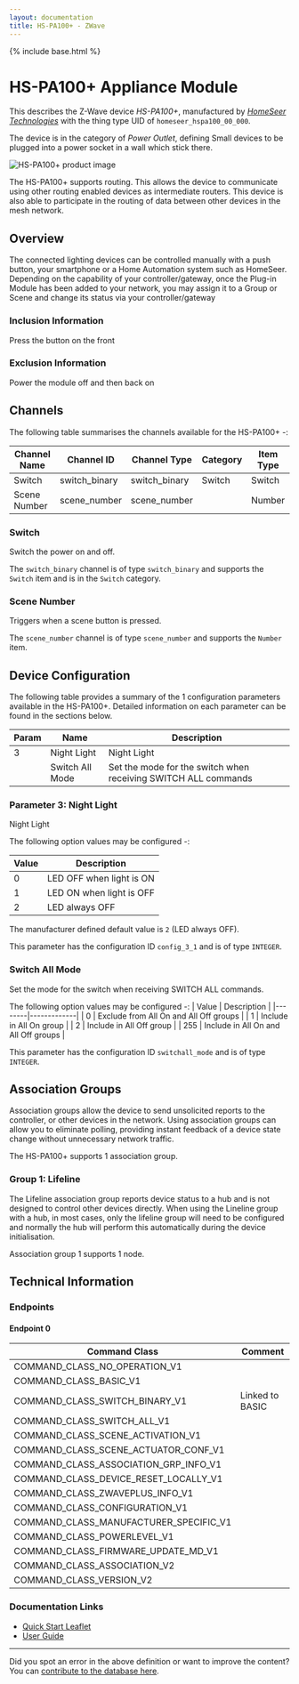 ```yaml
---
layout: documentation
title: HS-PA100+ - ZWave
---
```


{% include base.html %}

# HS-PA100+ Appliance Module
This describes the Z-Wave device *HS-PA100+*, manufactured by *[HomeSeer Technologies](http://www.homeseer.com/)* with the thing type UID of ```homeseer_hspa100_00_000```.

The device is in the category of *Power Outlet*, defining Small devices to be plugged into a power socket in a wall which stick there.

![HS-PA100+ product image](https://opensmarthouse.org/zwavedatabase/774/image/)


The HS-PA100+ supports routing. This allows the device to communicate using other routing enabled devices as intermediate routers.  This device is also able to participate in the routing of data between other devices in the mesh network.

## Overview

The connected lighting devices can be controlled manually with a push button, your smartphone or a Home Automation system such as HomeSeer. Depending on the capability of your controller/gateway, once the Plug-in Module has been added to your network, you may assign it to a Group or Scene and change its status via your controller/gateway

### Inclusion Information

Press the button on the front

### Exclusion Information

Power the module off and then back on

## Channels

The following table summarises the channels available for the HS-PA100+ -:

| Channel Name | Channel ID | Channel Type | Category | Item Type |
|--------------|------------|--------------|----------|-----------|
| Switch | switch_binary | switch_binary | Switch | Switch | 
| Scene Number | scene_number | scene_number |  | Number | 

### Switch
Switch the power on and off.

The ```switch_binary``` channel is of type ```switch_binary``` and supports the ```Switch``` item and is in the ```Switch``` category.

### Scene Number
Triggers when a scene button is pressed.

The ```scene_number``` channel is of type ```scene_number``` and supports the ```Number``` item.



## Device Configuration

The following table provides a summary of the 1 configuration parameters available in the HS-PA100+.
Detailed information on each parameter can be found in the sections below.

| Param | Name  | Description |
|-------|-------|-------------|
| 3 | Night Light | Night Light |
|  | Switch All Mode | Set the mode for the switch when receiving SWITCH ALL commands |

### Parameter 3: Night Light

Night Light

The following option values may be configured -:

| Value  | Description |
|--------|-------------|
| 0 | LED OFF when light is ON |
| 1 | LED ON when light is OFF |
| 2 | LED always OFF |

The manufacturer defined default value is ```2``` (LED always OFF).

This parameter has the configuration ID ```config_3_1``` and is of type ```INTEGER```.

### Switch All Mode

Set the mode for the switch when receiving SWITCH ALL commands.

The following option values may be configured -:
| Value  | Description |
|--------|-------------|
| 0 | Exclude from All On and All Off groups |
| 1 | Include in All On group |
| 2 | Include in All Off group |
| 255 | Include in All On and All Off groups |

This parameter has the configuration ID ```switchall_mode``` and is of type ```INTEGER```.


## Association Groups

Association groups allow the device to send unsolicited reports to the controller, or other devices in the network. Using association groups can allow you to eliminate polling, providing instant feedback of a device state change without unnecessary network traffic.

The HS-PA100+ supports 1 association group.

### Group 1: Lifeline

The Lifeline association group reports device status to a hub and is not designed to control other devices directly. When using the Lineline group with a hub, in most cases, only the lifeline group will need to be configured and normally the hub will perform this automatically during the device initialisation.

Association group 1 supports 1 node.

## Technical Information

### Endpoints

#### Endpoint 0

| Command Class | Comment |
|---------------|---------|
| COMMAND_CLASS_NO_OPERATION_V1| |
| COMMAND_CLASS_BASIC_V1| |
| COMMAND_CLASS_SWITCH_BINARY_V1| Linked to BASIC|
| COMMAND_CLASS_SWITCH_ALL_V1| |
| COMMAND_CLASS_SCENE_ACTIVATION_V1| |
| COMMAND_CLASS_SCENE_ACTUATOR_CONF_V1| |
| COMMAND_CLASS_ASSOCIATION_GRP_INFO_V1| |
| COMMAND_CLASS_DEVICE_RESET_LOCALLY_V1| |
| COMMAND_CLASS_ZWAVEPLUS_INFO_V1| |
| COMMAND_CLASS_CONFIGURATION_V1| |
| COMMAND_CLASS_MANUFACTURER_SPECIFIC_V1| |
| COMMAND_CLASS_POWERLEVEL_V1| |
| COMMAND_CLASS_FIRMWARE_UPDATE_MD_V1| |
| COMMAND_CLASS_ASSOCIATION_V2| |
| COMMAND_CLASS_VERSION_V2| |

### Documentation Links

* [Quick Start Leaflet](https://www.opensmarthouse.org/zwavedatabase/774/HomeSeer-HS-PA100-Quick-Start.pdf)
* [User Guide](https://www.opensmarthouse.org/zwavedatabase/774/ZL-PA-100-UG-v3.pdf)

---

Did you spot an error in the above definition or want to improve the content?
You can [contribute to the database here](https://www.opensmarthouse.org/zwavedatabase/774).
